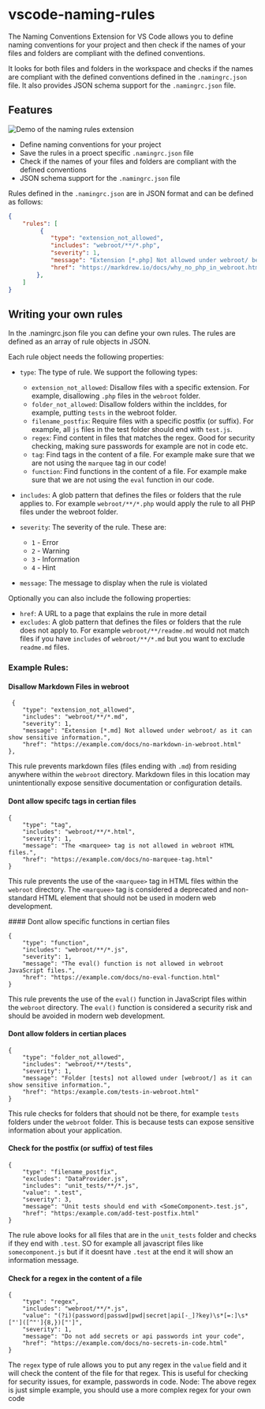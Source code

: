 # vscode-naming-rules



The Naming Conventions Extension for VS Code allows you to define naming conventions for your project and then check if the names of your files and folders are compliant with the defined conventions.

It looks for both files and folders in the workspace and checks if the names are compliant with the defined conventions defined in the `.namingrc.json` file.  It also provides JSON schema support for the `.namingrc.json` file.

## Features

<img src="assets/naming-rules-demo.gif" alt="Demo of the naming rules extension" />

- Define naming conventions for your project
- Save the rules in a proect specific `.namingrc.json` file
- Check if the names of your files and folders are compliant with the defined conventions
- JSON schema support for the `.namingrc.json` file

Rules defined in the `.namingrc.json` are in JSON format and can be defined as follows:

```json
{
    "rules": [
         {
            "type": "extension_not_allowed",
            "includes": "webroot/**/*.php",
            "severity": 1,
            "message": "Extension [*.php] Not allowed under webroot/ because PHP sucks",
            "href": "https://markdrew.io/docs/why_no_php_in_webroot.html"
        },
    ]
}
```
## Writing your own rules 

In the .namingrc.json file you can define your own rules. The rules are defined as an array of rule objects in JSON.

Each rule object needs the following properties:

- `type`: The type of rule.  We support the following types:
    - `extension_not_allowed`: Disallow files with a specific extension.  For example, disallowing `.php` files in the `webroot` folder.
    - `folder_not_allowed`: Disallow folders within the inclddes, for example, putting `tests` in the webroot folder.
    - `filename_postfix`: Require files with a specific postfix (or suffix).  For example, all `js` files in the test folder should end with `test.js`.
    - `regex`: Find content in files that matches the regex. Good for security checking, making sure passwords for example are not in code etc. 
    - `tag`: Find tags in the content of a file. For example make sure that we are not using the `marquee` tag in our code!
    - `function`: Find functions in the content of a file. For example make sure that we are not using the `eval` function in our code.

- `includes`: A glob pattern that defines the files or folders that the rule applies to.  For example `webroot/**/*.php` would apply the rule to all PHP files under the webroot folder.
- `severity`: The severity of the rule. These are:
    - `1` - Error
    - `2` - Warning
    - `3` - Information
    - `4` - Hint
- `message`: The message to display when the rule is violated

Optionally you can also include the following properties:

- `href`: A URL to a page that explains the rule in more detail
- `excludes`: A glob pattern that defines the files or folders that the rule does not apply to.  For example `webroot/**/readme.md` would not match files if you have `includes` of `webroot/**/*.md` but you want to exclude `readme.md` files.


### Example Rules:
####  Disallow Markdown Files in webroot

```
 {
    "type": "extension_not_allowed",
    "includes": "webroot/**/*.md",
    "severity": 1,
    "message": "Extension [*.md] Not allowed under webroot/ as it can show sensitive information.",
    "href": "https://example.com/docs/no-markdown-in-webroot.html"
},
```
This rule prevents markdown files (files ending with `.md`) from residing anywhere within the `webroot` directory. Markdown files in this location may unintentionally expose sensitive documentation or configuration details.

#### Dont allow specifc tags in certian files

```
{
    "type": "tag",
    "includes": "webroot/**/*.html",
    "severity": 1,
    "message": "The <marquee> tag is not allowed in webroot HTML files.",
    "href": "https://example.com/docs/no-marquee-tag.html"
}
```
This rule prevents the use of the `<marquee>` tag in HTML files within the `webroot` directory. The `<marquee>` tag is considered a deprecated and non-standard HTML element that should not be used in modern web development.


#### Dont allow specific functions in certian files

```
{
    "type": "function",
    "includes": "webroot/**/*.js",
    "severity": 1,
    "message": "The eval() function is not allowed in webroot JavaScript files.",
    "href": "https://example.com/docs/no-eval-function.html"
}
```
This rule prevents the use of the `eval()` function in JavaScript files within the `webroot` directory. The `eval()` function is considered a security risk and should be avoided in modern web development.

#### Dont allow folders in certian places

```
{
    "type": "folder_not_allowed",
    "includes": "webroot/**/tests",
    "severity": 1,
    "message": "Folder [tests] not allowed under [webroot/] as it can show sensitive information.",
    "href": "https:/example.com/tests-in-webroot.html"
}
```

This rule checks for folders that should not be there, for example `tests` folders under the `webroot` folder. This is because tests can expose sensitive information about your application.

#### Check for the postfix (or suffix) of test files
```
{
    "type": "filename_postfix",
    "excludes": "DataProvider.js",
    "includes": "unit_tests/**/*.js",
    "value": ".test",
    "severity": 3,
    "message": "Unit tests should end with <SomeComponent>.test.js",
    "href": "https:/example.com/add-test-postfix.html"
}
```
The rule above looks for all files that are in the `unit_tests` folder and checks if they end with `.test`. SO for example all javascript files like `somecomponent.js` but if it doesnt have `.test` at the end it will show an information message.

#### Check for a regex in the content of a file
```
{
    "type": "regex",
    "includes": "webroot/**/*.js",
    "value": "(?i)(password|passwd|pwd|secret|api[-_]?key)\s*[=:]\s*["']([^"']{8,})["']",
    "severity": 1,
    "message": "Do not add secrets or api passwords int your code",
    "href": "https://example.com/docs/no-secrets-in-code.html"
}
```

The `regex` type of rule allows you to put any regex in the `value` field and it will check the content of the file for that regex. This is useful for checking for security issues, for example, passwords in code.
Node: The above regex is just  simple example, you should use a more complex regex for your own code
